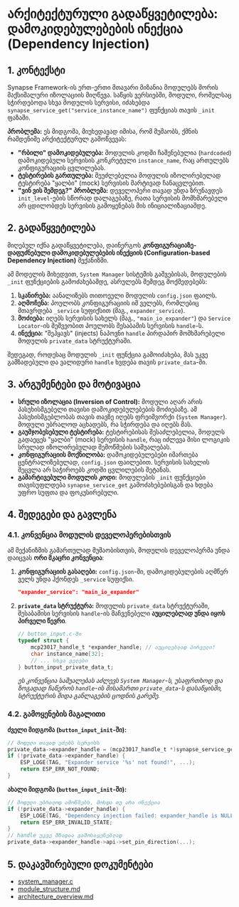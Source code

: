# არქიტექტურული გადაწყვეტილება: დამოკიდებულებების ინექცია (Dependency Injection)

## 1. კონტექსტი

Synapse Framework-ის ერთ-ერთი მთავარი მიზანია მოდულებს შორის მაქსიმალური იზოლაციის მიღწევა. საწყის ვერსიებში, მოდული, რომელსაც სჭირდებოდა სხვა მოდულის სერვისი, იძახებდა `synapse_service_get("service_instance_name")` ფუნქციას თავის `_init` ფაზაში.

**პრობლემა:**
ეს მიდგომა, მიუხედავად იმისა, რომ მუშაობს, ქმნის რამდენიმე არქიტექტურულ გამოწვევას:

- **"რბილი" დამოკიდებულება:** მოდულის კოდში ჩაშენებულია (`hardcoded`) დამოკიდებული სერვისის კონკრეტული `instance_name`, რაც ართულებს კონფიგურაციის ცვლილებას.
- **ტესტირების გართულება:** შეუძლებელია მოდულის იზოლირებულად ტესტირება "ყალბი" (mock) სერვისის მარტივად ჩანაცვლებით.
- **"ვინ ვის შემდეგ?" პრობლემა:** დეველოპერი თავად უნდა ზრუნავდეს `init_level`-ების სწორად დალაგებაზე, რათა სერვისის მომხმარებელი არ ცდილობდეს სერვისის გამოყენებას მის ინიციალიზაციამდე.

## 2. გადაწყვეტილება

მიღებულ იქნა გადაწყვეტილება, დაინერგოს **კონფიგურაციაზე-დაფუძნებული დამოკიდებულებების ინექციის (Configuration-based Dependency Injection)** მექანიზმი.

ამ მოდელის მიხედვით, `System Manager` სისტემის გაშვებისას, მოდულების `_init` ფუნქციების გამოძახებამდე, ასრულებს შემდეგ მოქმედებებს:

1. **სკანირება:** აანალიზებს თითოეული მოდულის `config.json` ფაილს.
2. **აღმოჩენა:** პოულობს კონფიგურაციის იმ ველებს, რომლებიც მთავრდება `_service` სუფიქსით (მაგ., `expander_service`).
3. **მოძიება:** იღებს სერვისის სახელს (მაგ., `"main_io_expander"`) და `Service Locator`-ის მეშვეობით პოულობს შესაბამის სერვისის `handle`-ს.
4. **ინექცია:** "შეჰყავს" (injects) ნაპოვნი `handle` პირდაპირ მომხმარებელი მოდულის `private_data` სტრუქტურაში.

შედეგად, როდესაც მოდულის `_init` ფუნქცია გამოიძახება, მას უკვე გამზადებული და ვალიდური `handle` ხვდება თავის `private_data`-ში.

## 3. არგუმენტები და მოტივაცია

- **სრული იზოლაცია (Inversion of Control):** მოდული აღარ არის პასუხისმგებელი თავისი დამოკიდებულებების მოძიებაზე. ამ პასუხისმგებლობას თავის თავზე იღებს ფრეიმვორქი (`System Manager`). მოდული უბრალოდ აცხადებს, რა სჭირდება და იღებს მას.
- **გაუმჯობესებული ტესტირება:** ტესტირებისას შესაძლებელია, მოდულს გადაეცეს "ყალბი" (mock) სერვისის `handle`, რაც იძლევა მისი ლოგიკის სრულად იზოლირებულად შემოწმების საშუალებას.
- **კონფიგურაციის მოქნილობა:** დამოკიდებულებები იმართება ცენტრალიზებულად, `config.json` ფაილებით. სერვისის სახელის შეცვლა არ საჭიროებს კოდში ცვლილების შეტანას.
- **გამარტივებული მოდულის კოდი:** მოდულების `_init` ფუნქციები თავისუფლდება `synapse_service_get` გამოძახებებისგან და ხდება უფრო სუფთა და ფოკუსირებული.

## 4. შედეგები და გავლენა

### 4.1. კონვენცია მოდულის დეველოპერებისთვის

ამ მექანიზმის გამართულად მუშაობისთვის, მოდულის დეველოპერმა უნდა დაიცვას **ორი მკაცრი კონვენცია**:

1. **კონფიგურაციის გასაღები:** `config.json`-ში, დამოკიდებულების აღმწერ ველს უნდა ჰქონდეს `_service` სუფიქსი.

    ```json
    "expander_service": "main_io_expander"
    ```

2. **`private_data` სტრუქტურა:** მოდულის `private_data` სტრუქტურაში, შესაბამისი სერვისის `handle`-ის მაჩვენებელი **აუცილებლად უნდა იყოს პირველი წევრი**.

    ```c
    // button_input.c-ში
    typedef struct {
        mcp23017_handle_t *expander_handle; // აუცილებლად პირველი!
        char instance_name[32];
        // ... სხვა ველები
    } button_input_private_data_t;
    ```

    *ეს კონვენცია საშუალებას აძლევს `System Manager`-ს, უსაფრთხოდ და ზოგადად ჩაწეროს `handle`-ის მისამართი `private_data`-ს დასაწყისში, სტრუქტურის შიდა განლაგების ცოდნის გარეშე.*

### 4.2. გამოყენების მაგალითი

**ძველი მიდგომა (`button_input_init`-ში):**

```c
// მოდული თავად ეძებს სერვისს
private_data->expander_handle = (mcp23017_handle_t *)synapse_service_get(private_data->expander_service_name);
if (!private_data->expander_handle) {
    ESP_LOGE(TAG, "Expander service '%s' not found!", ...);
    return ESP_ERR_NOT_FOUND;
}
```

**ახალი მიდგომა (`button_input_init`-ში):**

```c
// მოდული უბრალოდ ამოწმებს, მოხდა თუ არა ინექცია
if (!private_data->expander_handle) {
    ESP_LOGE(TAG, "Dependency injection failed: expander_handle is NULL!");
    return ESP_ERR_INVALID_STATE;
}
// handle უკვე მზადაა გამოსაყენებლად
private_data->expander_handle->api->set_pin_direction(...);
```

## 5. დაკავშირებული დოკუმენტები

- [system_manager.c](../../components/core/src/system_manager.c)
- [module_structure.md](../convention/module_structure.md)
- [architecture_overview.md](./architecture_overview.md)
